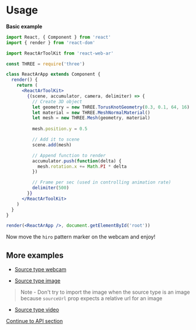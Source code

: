 # Usage

**Basic example**

```jsx
import React, { Component } from 'react'
import { render } from 'react-dom'

import ReactArToolKit from 'react-web-ar'

const THREE = require('three')

class ReactArApp extends Component {
  render() {
    return (
      <ReactArToolKit>
        {(scene, accumulator, camera, delimiter) => {
          // Create 3D object
          let geometry = new THREE.TorusKnotGeometry(0.3, 0.1, 64, 16)
          let material = new THREE.MeshNormalMaterial()
          let mesh = new THREE.Mesh(geometry, material)
          
          mesh.position.y = 0.5

          // Add it to scene
          scene.add(mesh)

          // Append function to render
          accumulator.push(function(delta) {
            mesh.rotation.x += Math.PI * delta
          })

          // Frame per sec (used in controlling animation rate) 
          delimiter(500)
        }}
      </ReactArToolKit>
    )
  }
}

render(<ReactArApp />, document.getElementById('root'))
```

Now move the `hiro` pattern marker on the webcam and enjoy!

## More examples

* [Source type webcam](../examples/webcam.js)

* [Source type image](../examples/image.js)

> Note - Don't try to import the image when the source type is an image because `sourceUrl` prop expects a relative url for an image

* [Source type video](../examples/video.js)

[Continue to API section](./api.md)
